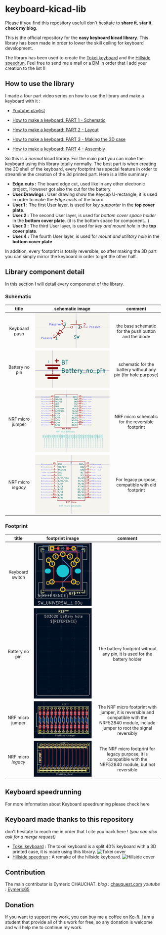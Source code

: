 # keyboard-kicad-lib

Please if you find this repository usefull don't hesitate to **share it**, **star it**, **check my blog**.


This is the official repository for the **easy keyboard kicad library**.
This library has been made in order to lower the skill ceiling for keyboard development.

The library has been used to create the [Tokei keyboard](https://github.com/Eymeric65/tokei-keyboard) and the [Hillside speedrun](https://github.com/Eymeric65/hillside-speedrun). Feel free to send me a mail or a DM in order that I add your creation to the list !! 

## How to use the library

I made a four part video series on how to use the library and make a keyboard with it : 

- [Youtube playlist](https://www.youtube.com/watch?v=DKHVKUeyZYA&list=PLMlwgCdN55A79BfmBBxwvMiams9BRwqqF)

- [How to make a keyboard: PART 1 - Schematic](https://youtu.be/DKHVKUeyZYA)
- [How to make a keyboard: PART 2 - Layout](https://youtu.be/WUHc1DzQBDs)
- [How to make a keyboard: PART 3 - Making the 3D case](https://youtu.be/3jeq95zWQLk)
- [How to make a keyboard: PART 4 - Assembly](https://youtu.be/-548s88u8K4)

So this is a *normal* kicad library. For the main part you can make the keyboard using this library totally normally.
The best part is when creating the 3D shell of the keyboard, every footprint has special feature in order to streamline the creation of the 3d printed part. Here is a little summary : 
- **Edge.cuts :** The board edge cut, used like in any other electronic project, However got also the cut for the battery
- **User.Drawings :** User drawing show the Keycap U-rectangle, it is used in order to make the *Edge.custs* of the board
- **User.1 :** The first User layer, is used for *key supporter* in the **top cover plate**.
- **User.2 :** The second User layer, is used for *bottom cover space holder* in the **bottom cover plate**. (it is the bottom space for component...)
- **User.3 :** The third User layer, is used for *key and mount hole* in the **top cover plate**.
- **User.4 :** The fourth User layer, is used for *mount and utilitary hole* in the **bottom cover plate**

In addition, every footprint is totally reversible, so after making the 3D part you can simply mirror the keyboard in order to get the other half.


## Library component detail

In this section I will detail every componenet of the library. 

### Schematic

| title | schematic image | comment |
|:-----:|:---------------:|:-------:|
|Keyboard push |![Keyboard push schematic](images/keyboard_push_schematic.png) | the base schematic for the push button and the diode |
| Battery no pin |![Battery no pin schematic](images/battery_no_pin_schematic.png) | schematic for the battery without any pin (for hole purpose) |
| NRF micro jumper | ![NRF micro jumper schematic](images/NRF_micro_jumper_schematic.png) | NRF micro schematic for the reversible footprint | 
| NRF micro *legacy* | ![NRF micro schematic](images/NRF_micro_schematic.png) | For legacy purpose, compatible with old footprint | 


### Footprint

| title | footprint image | comment |
|:-----:|:---------------:|:-------:|
|Keyboard switch | ![Keyboard switch footprint](images/switch_universal.png) |  | The base footprint for the keyboard switch, it is reversible and compatible with multiple brand : Cherry MX, reddragon low profile, Kailh low profile. Contain the diode |
|Battery no pin | ![Battery no pin footprint](images/battery_hole.png) | The battery footprint without any pin, it is used for the battery holder |
|NRF micro jumper | ![NRF micro jumper footprint](images/pro-micro_jumper.png) | The NRF micro footprint with jumper, it is reversible and compatible with the NRF52840 module, include jumper to root the signal reversibly |
|NRF micro *legacy* | ![NRF micro footprint](images/pro-micro.png) | The NRF micro footprint for legacy purpose, it is compatible with the NRF52840 module, but not reversible |

## Keyboard speedrunning

For more information about Keyboard speedrunning please check here

## Keyboard made thanks to this repository

don't hesitate to reach me in order that I cite you back here ! *(you can also ask for a merge request)*

- [Tokei keyboard](https://github.com/Eymeric65/tokei-keyboard) : The tokei keyboard is a split 40% keyboard with a 3D printed case, it is made using this library.
  ![Tokei cover](images/cover_tokei.jpg)
- [Hillside speedrun](https://github.com/Eymeric65/hillside-speedrun) : A remake of the hillside keyboard.
  ![Hillside cover](images/cover_hillside.jpg)


## Contribution

The main contributor is Eymeric CHAUCHAT.
*blog :* [chauquest.com](chauquest.com)
*youtube :* [Eymeric65](https://www.youtube.com/@eymericchauchat)

## Donation

If you want to support my work, you can buy me a coffee on [Ko-fi](https://ko-fi.com/eymericchauchat). I am a student that provide all of this work for free, so any donation is welcome and will help me to continue my work.